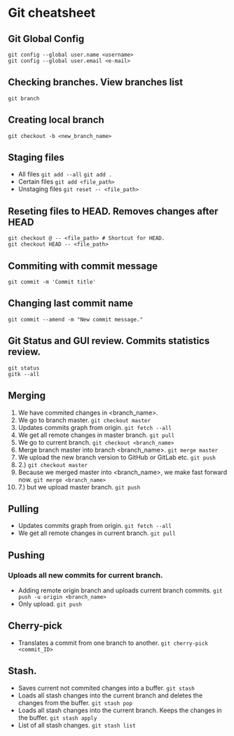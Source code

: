 # Git cheatsheet


## Git Global Config
	git config --global user.name <username>
	git config --global user.email <e-mail>

## Checking branches. View branches list
	git branch

## Creating local branch
	git checkout -b <new_branch_name>

## Staging files
* All files
`git add --all`
`git add .`
* Certain files
`git add <file_path>`
* Unstaging files
`git reset -- <file_path>`

## Reseting files to HEAD. Removes changes after HEAD
	git checkout @ -- <file_path> # Shortcut for HEAD.
	git checkout HEAD -- <file_path>

## Commiting with commit message
	git commit -m 'Commit title'

## Changing last commit name
	git commit --amend -m "New commit message."

## Git Status and GUI review. Commits statistics review.
	git status
	gitk --all

## Merging
1. We have commited changes in <branch_name>.
2. We go to branch master.
`git checkout master`
3. Updates commits graph from origin.
`git fetch --all`
4. We get all remote changes in master branch.
`git pull`
5. We go to current branch.
`git checkout <branch_name>`
6. Merge branch master into branch <branch_name>.
`git merge master`
7. We upload the new branch version to GitHub or GitLab etc.
`git push`
8. 2.)
`git checkout master`
9. Because we merged master into <branch_name>, we make fast forward now.
`git merge <branch_name>`
10. 7.) but we upload master branch.
`git push`

## Pulling
* Updates commits graph from origin.
`git fetch --all`
* We get all remote changes in current branch.
`git pull`

## Pushing
### Uploads all new commits for current branch.
* Adding remote origin branch and uploads current branch commits.
`git push -u origin <branch_name>`
* Only upload.
`git push`

## Cherry-pick
* Translates a commit from one branch to another.
`git cherry-pick <commit_ID>`

## Stash. 
* Saves current not commited changes into a buffer.
`git stash`
* Loads all stash changes into the current branch and deletes the changes from the buffer.
`git stash pop`
* Loads all stash changes into the current branch. Keeps the changes in the buffer.
`git stash apply`
* List of all stash changes.
`git stash list`